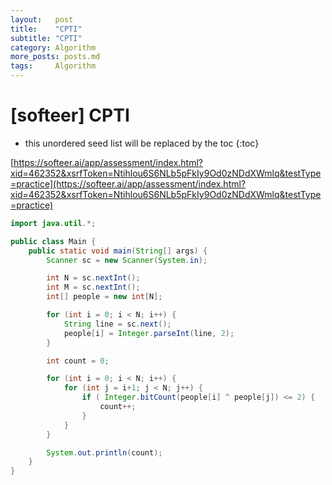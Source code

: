 ```yaml
---
layout:   post
title:    "CPTI"
subtitle: "CPTI"
category: Algorithm
more_posts: posts.md
tags:     Algorithm
---
```

# [softeer] CPTI

<!--more-->
<!-- Table of contents -->
* this unordered seed list will be replaced by the toc
{:toc}

[https://softeer.ai/app/assessment/index.html?xid=462352&xsrfToken=Ntihlou6S6NLb5pFkIy9Od0zNDdXWmlq&testType=practice](https://softeer.ai/app/assessment/index.html?xid=462352&xsrfToken=Ntihlou6S6NLb5pFkIy9Od0zNDdXWmlq&testType=practice)


```java
import java.util.*;

public class Main {
    public static void main(String[] args) {
        Scanner sc = new Scanner(System.in);

        int N = sc.nextInt();
        int M = sc.nextInt();
        int[] people = new int[N];

        for (int i = 0; i < N; i++) {
            String line = sc.next();
            people[i] = Integer.parseInt(line, 2);
        }

        int count = 0;

        for (int i = 0; i < N; i++) {
            for (int j = i+1; j < N; j++) {
                if ( Integer.bitCount(people[i] ^ people[j]) <= 2) {
                    count++;
                }
            }
        }

        System.out.println(count);
    }
}


```